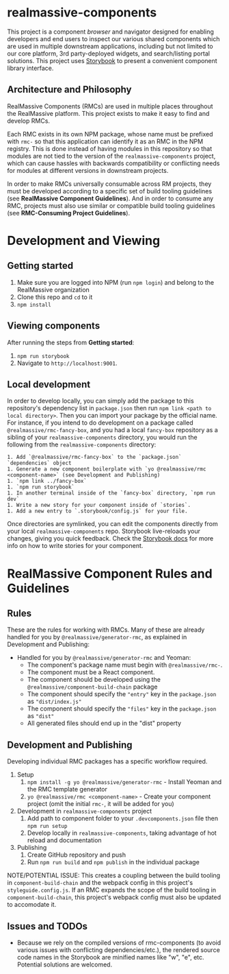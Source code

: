 # realmassive-components

This project is a component _browser_ and navigator designed for enabling developers and end users to inspect our various shared components which are used in multiple downstream applications, including but not limited to our core platform, 3rd party-deployed widgets, and search/listing portal solutions. This project uses [Storybook](https://storybook.js.org/) to present a convenient component library interface.

## Architecture and Philosophy

RealMassive Components (RMCs) are used in multiple places throughout the RealMassive platform. This project exists to make it easy to find and develop RMCs.

Each RMC exists in its own NPM package, whose name must be prefixed with `rmc-` so that this application can identify it as an RMC in the NPM registry. This is done instead of having modules in this repository so that modules are not tied to the version of the `realmassive-components` project, which can cause hassles with backwards compatibility or conflicting needs for modules at different versions in downstream projects.

In order to make RMCs universally consumable across RM projects, they must be developed according to a specific set of build tooling guidelines (see **RealMassive Component Guidelines**). And in order to consume any RMC, projects must also use similar or compatible build tooling guidelines (see **RMC-Consuming Project Guidelines**).

# Development and Viewing

## Getting started

1. Make sure you are logged into NPM (run `npm login`) and belong to the RealMassive organization
1. Clone this repo and `cd` to it
1. `npm install`

## Viewing components

After running the steps from **Getting started**:

1. `npm run storybook`
2. Navigate to `http://localhost:9001`.

## Local development

In order to develop locally, you can simply add the package to this repository's dependency list in `package.json` then run `npm link <path to local directory>`. Then you can import your package by the official name. For instance, if you intend to do development on a package called `@realmassive/rmc-fancy-box`, and you had a local `fancy-box` repository as a sibling of your `realmassive-components` directory, you would run the following from the `realmassive-components` directory:

	1. Add `@realmassive/rmc-fancy-box` to the `package.json` `dependencies` object
	1. Generate a new component boilerplate with `yo @realmassive/rmc <component-name>` (see Development and Publishing)
	1. `npm link ../fancy-box`
	1. `npm run storybook`
	1. In another terminal inside of the `fancy-box` directory, `npm run dev`
	1. Write a new story for your component inside of `stories`.
	1. Add a new entry to `.storybook/config.js` for your file.

Once directories are symlinked, you can edit the components directly from your local `realmassive-components` repo. Storybook live-reloads your changes, giving you quick feedback. Check the [Storybook docs](https://storybook.js.org/basics/writing-stories/) for more info on how to write stories for your component.

# RealMassive Component Rules and Guidelines

## Rules

These are the rules for working with RMCs. Many of these are already handled for you by `@realmassive/generator-rmc`, as explained in Development and Publishing:

- Handled for you by `@realmassive/generator-rmc` and Yeoman:
	- The component's package name must begin with `@realmassive/rmc-`.
	- The component must be a React component.
	- The component should be developed using the `@realmassive/component-build-chain` package
	- The component should specify the `"entry"` key in the `package.json` as `"dist/index.js"`
	- The component should specify the `"files"` key in the `package.json` as `"dist"`
	- All generated files should end up in the "dist" property

## Development and Publishing

Developing individual RMC packages has a specific workflow required.

1. Setup
	1. `npm install -g yo @realmassive/generator-rmc` - Install Yeoman and the RMC template generator
	1. `yo @realmassive/rmc <component-name>` - Create your component project (omit the initial `rmc-`, it will be added for you)
1. Development in `realmassive-components` project
	1. Add path to component folder to your `.devcomponents.json` file then `npm run setup`
	1. Develop locally in `realmassive-components`, taking advantage of hot reload and documentation
1. Publishing
	1. Create GitHub repository and push
	1. Run `npm run build` and `npm publish` in the individual package

NOTE/POTENTIAL ISSUE: This creates a coupling between the build tooling in `component-build-chain` and the webpack config in this project's `styleguide.config.js`. If an RMC expands the scope of the build tooling in `component-build-chain`, this project's webpack config must also be updated to accomodate it.

## Issues and TODOs

- Because we rely on the compiled versions of rmc-components (to avoid various issues with conflicting dependencies/etc.), the rendered source code names in the Storybook are minified names like "w", "e", etc. Potential solutions are welcomed.